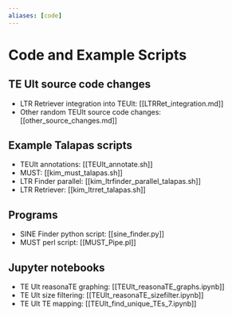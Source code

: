 ```yaml
---
aliases: [code]
---
```


# Code and Example Scripts

## TE Ult source code changes

- LTR Retriever integration into TEUlt: [[LTRRet_integration.md]]
- Other random TEUlt source code changes: [[other_source_changes.md]]

## Example Talapas scripts
- TEUlt annotations: [[TEUlt_annotate.sh]]
- MUST: [[kim_must_talapas.sh]]
- LTR Finder parallel: [[kim_ltrfinder_parallel_talapas.sh]]
- LTR Retriever: [[kim_ltrret_talapas.sh]]

## Programs
- SINE Finder python script: [[sine_finder.py]]
- MUST perl script: [[MUST_Pipe.pl]]

## Jupyter notebooks
- TE Ult reasonaTE graphing: [[TEUlt_reasonaTE_graphs.ipynb]]
- TE Ult size filtering: [[TEUlt_reasonaTE_sizefilter.ipynb]]
- TE Ult TE mapping: [[TEUlt_find_unique_TEs_7.ipynb]]